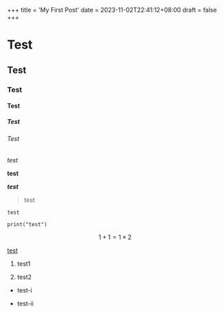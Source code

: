 +++
title = 'My First Post'
date = 2023-11-02T22:41:12+08:00
draft = false
+++
# Test

## Test

### Test

#### Test

##### Test

###### Test

*test*

**test**

***test***

> test

` test `

```
print("test")
```

$$
1 + 1 = 1 \times 2
$$

[test](https://example.com)

1. test1

2. test2

- test-i

- test-ii
